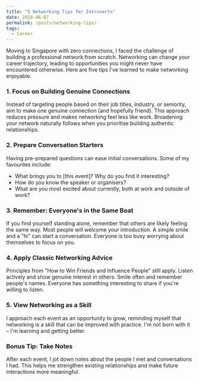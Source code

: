 ```yaml
---
title: "5 Networking Tips for Introverts"
date: 2024-06-07
permalink: /posts/networking-tips/
tags:
  - Career
---
```


Moving to Singapore with zero connections, I faced the challenge of building a professional network from scratch. Networking can change your career trajectory, leading to opportunities you might never have encountered otherwise. Here are five tips I've learned to make networking enjoyable.

### 1. Focus on Building Genuine Connections

Instead of targeting people based on their job titles, industry, or seniority, aim to make one genuine connection (and hopefully friend). This approach reduces pressure and makes networking feel less like work. Broadening your network naturally follows when you prioritise building authentic relationships.

### 2. Prepare Conversation Starters

Having pre-prepared questions can ease initial conversations. Some of my favourites include:

- What brings you to [this event]? Why do you find it interesting?
- How do you know the speaker or organisers?
- What are you most excited about currently, both at work and outside of work?

### 3. Remember: Everyone's in the Same Boat

If you find yourself standing alone, remember that others are likely feeling the same way. Most people will welcome your introduction. A simple smile and a "hi" can start a conversation. Everyone is too busy worrying about themselves to focus on you.

### 4. Apply Classic Networking Advice

Principles from "How to Win Friends and Influence People" still apply. Listen actively and show genuine interest in others. Smile often and remember people's names. Everyone has something interesting to share if you're willing to listen.

### 5. View Networking as a Skill

I approach each event as an opportunity to grow, reminding myself that networking is a skill that can be improved with practice. I'm not born with it – I'm learning and getting better.

### Bonus Tip: Take Notes

After each event, I jot down notes about the people I met and conversations I had. This helps me strengthen existing relationships and make future interactions more meaningful.
